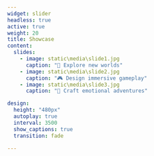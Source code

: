 ```yaml
---
widget: slider
headless: true
active: true
weight: 20
title: Showcase
content:
  slides:
    - image: static\media\slide1.jpg
      caption: "🌌 Explore new worlds"
    - image: static\media\slide2.jpg
      caption: "🎮 Design immersive gameplay"
    - image: static\media\slide3.jpg
      caption: "🧭 Craft emotional adventures"

design:
  height: "480px"
  autoplay: true
  interval: 3500
  show_captions: true
  transition: fade

---
```

